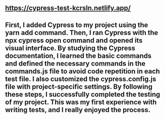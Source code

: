 ## https://cypress-test-kcrsln.netlify.app/ <br/>


## First, I added Cypress to my project using the yarn add command. Then, I ran Cypress with the npx cypress open command and opened its visual interface. By studying the Cypress documentation, I learned the basic commands and defined the necessary commands in the commands.js file to avoid code repetition in each test file. I also customized the cypress.config.js file with project-specific settings. By following these steps, I successfully completed the testing of my project. This was my first experience with writing tests, and I really enjoyed the process.
